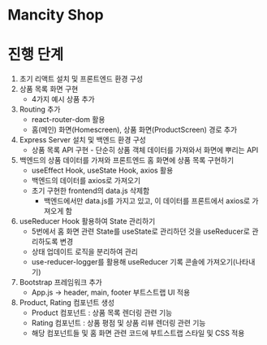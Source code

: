 # Mancity Shop

# 진행 단계

1. 초기 리액트 설치 및 프론트엔드 환경 구성
2. 상품 목록 화면 구현
   - 4가지 예시 상품 추가
3. Routing 추가
   - react-router-dom 활용
   - 홈(메인) 화면(Homescreen), 상품 화면(ProductScreen) 경로 추가
4. Express Server 설치 및 백엔드 환경 구성
   - 상품 목록 API 구현 - 단순히 상품 객체 데이터를 가져와서 화면에 뿌리는 API
5. 백엔드의 상품 데이터를 가져와 프론트엔드 홈 화면에 상품 목록 구현하기
   - useEffect Hook, useState Hook, axios 활용
   - 백엔드의 데이터를 axios로 가져오기
   - 초기 구현한 frontend의 data.js 삭제함
     - 백엔드에서만 data.js를 가지고 있고, 이 데이터를 프론트에서 axios로 가져오게 함
6. useReducer Hook 활용하여 State 관리하기
   - 5번에서 홈 화면 관련 State를 useState로 관리하던 것을 useReducer로 관리하도록 변경
   - 상태 업데이트 로직을 분리하여 관리
   - use-reducer-logger를 활용해 useReducer 기록 콘솔에 가져오기(나타내기)
7. Bootstrap 프레임워크 추가
   - App.js -> header, main, footer 부트스트랩 UI 적용
8. Product, Rating 컴포넌트 생성
   - Product 컴포넌트 : 상품 목록 렌더링 관련 기능
   - Rating 컴포넌트 : 상품 평점 및 상품 리뷰 렌더링 관련 기능
   - 해당 컴포넌트들 및 홈 화면 관련 코드에 부트스트랩 스타일 및 CSS 적용
